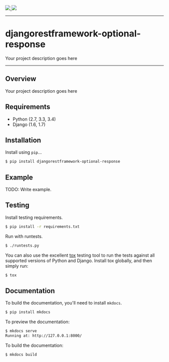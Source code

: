 <div class="badges">
    <a href="http://travis-ci.org/krisnadi/django-rest-framework-optional-response">
        <img src="https://travis-ci.org/krisnadi/django-rest-framework-optional-response.svg?branch=master">
    </a>
    <a href="https://pypi.python.org/pypi/djangorestframework-optional-response">
        <img src="https://img.shields.io/pypi/v/djangorestframework-optional-response.svg">
    </a>
</div>

---

# djangorestframework-optional-response

Your project description goes here

---

## Overview

Your project description goes here

## Requirements

* Python (2.7, 3.3, 3.4)
* Django (1.6, 1.7)

## Installation

Install using `pip`...

```bash
$ pip install djangorestframework-optional-response
```

## Example

TODO: Write example.

## Testing

Install testing requirements.

```bash
$ pip install -r requirements.txt
```

Run with runtests.

```bash
$ ./runtests.py
```

You can also use the excellent [tox](http://tox.readthedocs.org/en/latest/) testing tool to run the tests against all supported versions of Python and Django. Install tox globally, and then simply run:

```bash
$ tox
```

## Documentation

To build the documentation, you'll need to install `mkdocs`.

```bash
$ pip install mkdocs
```

To preview the documentation:

```bash
$ mkdocs serve
Running at: http://127.0.0.1:8000/
```

To build the documentation:

```bash
$ mkdocs build
```
